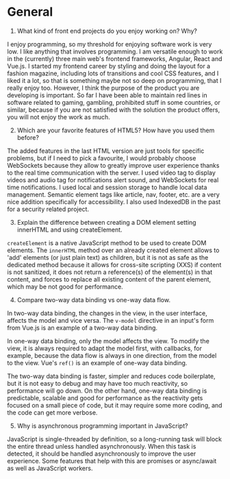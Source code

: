 # General

1. What kind of front end projects do you enjoy working on? Why?

I enjoy programming, so my threshold for enjoying software work is very low. I like anything that involves programming. I am versatile enough to work in the (currently) three main web's frontend frameworks, Angular, React and Vue.js. I started my frontend career by styling and doing the layout for a fashion magazine, including lots of transitions and cool CSS features, and I liked it a lot, so that is something maybe not so deep on programming, that I really enjoy too. However, I think the purpose of the product you are developing is important. So far I have been able to maintain red lines in software related to gaming, gambling, prohibited stuff in some countries, or similar, because if you are not satisfied with the solution the product offers, you will not enjoy the work as much.

2. Which are your favorite features of HTML5? How have you used them before?

The added features in the last HTML version are just tools for specific problems, but if I need to pick a favourite, I would probably choose WebSockets because they allow to greatly improve user experience thanks to the real time communication with the server.
I used video tag to display videos and audio tag for notifications alert sound, and WebSockets for real time notifications. I used local and session storage to handle local data management. Semantic element tags like article, nav, footer, etc. are a very nice addition specifically for accessibility. I also used IndexedDB in the past for a security related project.

3. Explain the difference between creating a DOM element setting innerHTML and using createElement.

`createElement` is a native JavaScript method to be used to create DOM elements. The `innerHTML` method over an already created element allows to 'add' elements (or just plain text) as children, but it is not as safe as the dedicated method because it allows for cross-site scripting (XXS) if content is not sanitized, it does not return a reference(s) of the element(s) in that content, and forces to replace all existing content of the parent element, which may be not good for performance.

4. Compare two-way data binding vs one-way data flow.

In two-way data binding, the changes in the view, in the user interface, affects the model and vice versa. The `v-model` directive in an input's form from Vue.js is an example of a two-way data binding.

In one-way data binding, only the model affects the view. To modify the view, it is always required to adapt the model first, with callbacks, for example, because the data flow is always in one direction, from the model to the view. Vue's `ref()` is an example of one-way data binding.

The two-way data binding is faster, simpler and reduces code boilerplate, but it is not easy to debug and may have too much reactivity, so performance will go down.
On the other hand, one-way data binding is predictable, scalable and good for performance as the reactivity gets focused on a small piece of code, but it may require some more coding, and the code can get more verbose.

5. Why is asynchronous programming important in JavaScript?

JavaScript is single-threaded by definition, so a long-running task will block the entire thread unless handled asynchronously. When this task is detected, it should be handled asynchronously to improve the user experience. Some features that help with this are promises or async/await as well as JavaScript workers.


